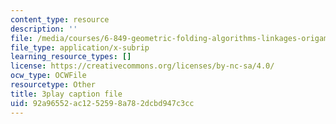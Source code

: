 ```yaml
---
content_type: resource
description: ''
file: /media/courses/6-849-geometric-folding-algorithms-linkages-origami-polyhedra-fall-2012/92a96552ac1252598a782dcbd947c3cc_dLjCy6RmBN4.vtt
file_type: application/x-subrip
learning_resource_types: []
license: https://creativecommons.org/licenses/by-nc-sa/4.0/
ocw_type: OCWFile
resourcetype: Other
title: 3play caption file
uid: 92a96552-ac12-5259-8a78-2dcbd947c3cc
---
```

